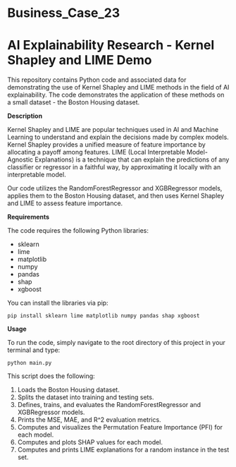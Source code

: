 # Business_Case_23

# AI Explainability Research - Kernel Shapley and LIME Demo
This repository contains Python code and associated data for demonstrating the use of Kernel Shapley and LIME methods in the field of AI explainability. The code demonstrates the application of these methods on a small dataset - the Boston Housing dataset.

**Description**

Kernel Shapley and LIME are popular techniques used in AI and Machine Learning to understand and explain the decisions made by complex models. Kernel Shapley provides a unified measure of feature importance by allocating a payoff among features. LIME (Local Interpretable Model-Agnostic Explanations) is a technique that can explain the predictions of any classifier or regressor in a faithful way, by approximating it locally with an interpretable model.

Our code utilizes the RandomForestRegressor and XGBRegressor models, applies them to the Boston Housing dataset, and then uses Kernel Shapley and LIME to assess feature importance.


**Requirements**

The code requires the following Python libraries:

* sklearn
* lime
* matplotlib
* numpy
* pandas
* shap
* xgboost

You can install the libraries via pip:

```pip install sklearn lime matplotlib numpy pandas shap xgboost```

**Usage**

To run the code, simply navigate to the root directory of this project in your terminal and type:

```python main.py```

This script does the following:

1. Loads the Boston Housing dataset.
2. Splits the dataset into training and testing sets.
3. Defines, trains, and evaluates the RandomForestRegressor and XGBRegressor models.
4. Prints the MSE, MAE, and R^2 evaluation metrics.
5. Computes and visualizes the Permutation Feature Importance (PFI) for each model.
6. Computes and plots SHAP values for each model.
7. Computes and prints LIME explanations for a random instance in the test set.
